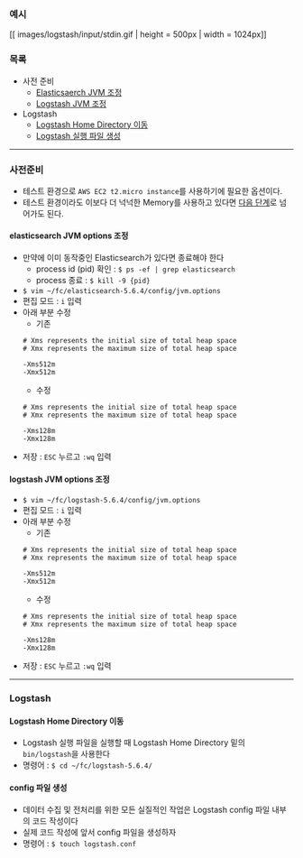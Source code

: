 ### 예시

[[ images/logstash/input/stdin.gif | height = 500px | width = 1024px]]

### 목록

* 사전 준비 
    * [Elasticsaerch JVM 조정](#elasticsearch-jvm)
    * [Logstash JVM 조정](#logstash-jvm)
* Logstash
    * [Logstash Home Directory 이동](#logstash-home)
    * [Logstash 실행 파일 생성](#logstash-conf)
---

### 사전준비

* 테스트 환경으로 `AWS EC2 t2.micro instance`를 사용하기에 필요한 옵션이다.
* 테스트 환경이라도 이보다 더 넉넉한 Memory를 사용하고 있다면 [다음 단계](https://github.com/higee/elastic/wiki/Logstash-%EC%8B%A4%ED%96%89-%ED%8C%8C%EC%9D%BC-%EC%83%9D%EC%84%B1#logstash-home)로 넘어가도 된다.

<a name='elasticsearch-jvm'></a>
#### elasticsearch JVM options 조정

* 만약에 이미 동작중인 Elasticsearch가 있다면 종료해야 한다
    * process id (pid) 확인 : `$ ps -ef | grep elasticsearch`
    * process 종료 : `$ kill -9 {pid}`
* `$ vim ~/fc/elasticsearch-5.6.4/config/jvm.options`
* 편집 모드 : `i` 입력
* 아래 부분 수정
    * 기존
    ```
    # Xms represents the initial size of total heap space
    # Xmx represents the maximum size of total heap space

    -Xms512m
    -Xmx512m
    ```
    * 수정
    ```
    # Xms represents the initial size of total heap space
    # Xmx represents the maximum size of total heap space

    -Xms128m
    -Xmx128m
    ```
* 저장 : `ESC` 누르고 `:wq` 입력

<a name='logstash-jvm'></a>
#### logstash JVM options 조정

* `$ vim ~/fc/logstash-5.6.4/config/jvm.options`
* 편집 모드 : `i` 입력
* 아래 부분 수정
    * 기존
    ```
    # Xms represents the initial size of total heap space
    # Xmx represents the maximum size of total heap space

    -Xms512m
    -Xmx512m
    ```
    * 수정
    ```
    # Xms represents the initial size of total heap space
    # Xmx represents the maximum size of total heap space

    -Xms128m
    -Xmx128m
    ```
* 저장 : `ESC` 누르고 `:wq` 입력

---

### Logstash
<a name='logstash-home'></a>
#### Logstash Home Directory 이동

* Logstash 실행 파일을 실행할 때 Logstash Home Directory 밑의 `bin/logstash`을 사용한다
* 명령어 : `$ cd ~/fc/logstash-5.6.4/`

<a name='logstash-conf'></a>
#### config 파일 생성

* 데이터 수집 및 전처리를 위한 모든 실질적인 작업은 Logstash config 파일 내부의 코드 작성이다
* 실제 코드 작성에 앞서 config 파일을 생성하자
* 명령어 : `$ touch logstash.conf`